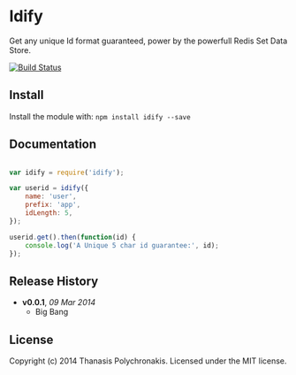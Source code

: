 # Idify

Get any unique Id format guaranteed, power by the powerfull Redis Set Data Store.

[![Build Status](https://secure.travis-ci.org/thanpolas/idify.png?branch=master)](http://travis-ci.org/thanpolas/idify)

## Install

Install the module with: `npm install idify --save`

## Documentation

```js

var idify = require('idify');

var userid = idify({
    name: 'user',
    prefix: 'app',
    idLength: 5,
});

userid.get().then(function(id) {
    console.log('A Unique 5 char id guarantee:', id);
});
```



## Release History

- **v0.0.1**, *09 Mar 2014*
    - Big Bang

## License
Copyright (c) 2014 Thanasis Polychronakis. Licensed under the MIT license.

[express]: expressjs.com
[kansas]: https://github.com/thanpolas/kansas
